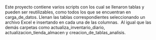 Este proyecto contiene varios scripts con los cual se llenaron tablas y pueden ser reutilizables, como todos los que se encuentran en carga_de_datos. Llenan las tablas correspondientes seleccionando un archivo Excel e insertando en cada una de las columnas. 
Al igual que las demás carpetas como actualiza_inventario_diario, actualizacion_tienda_almacen y creacion_de_tablas_analisis. 
